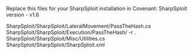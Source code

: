 Replace this files for your SharpSploit installation in Covenant:
SharpSploit version - v1.6

SharpSploit/SharpSploit/LateralMovement/PassTheHash.cs
SharpSploit/SharpSploit/Execution/PassTheHash/ -r .
SharpSploit/SharpSploit/Misc/Utilities.cs
SharpSploit/SharpSploit/SharpSploit.xml
